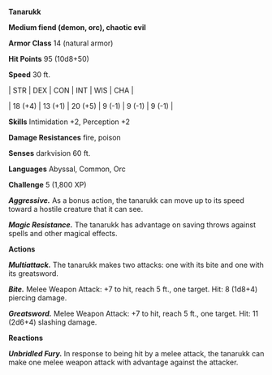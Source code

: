 **Tanarukk**

**Medium fiend (demon, orc), chaotic evil**

**Armor Class** 14 (natural armor)

**Hit Points** 95 (10d8+50)

**Speed** 30 ft.

|   STR   |   DEX   |   CON   |   INT   |   WIS   |   CHA   |
  
| 18 (+4) | 13 (+1) | 20 (+5) | 9 (-1) | 9 (-1) | 9 (-1) |

**Skills** Intimidation +2, Perception +2

**Damage Resistances** fire, poison

**Senses** darkvision 60 ft.

**Languages** Abyssal, Common, Orc

**Challenge** 5 (1,800 XP)

***Aggressive.*** As a bonus action, the tanarukk can move up to its speed toward a hostile creature that it can see.

***Magic Resistance.*** The tanarukk has advantage on saving throws against spells and other magical effects.

**Actions**

***Multiattack.*** The tanarukk makes two attacks: one with its bite and one with its greatsword.

***Bite.*** Melee Weapon Attack: +7 to hit, reach 5 ft., one target. Hit: 8 (1d8+4) piercing damage.

***Greatsword.*** Melee Weapon Attack: +7 to hit, reach 5 ft., one target. Hit: 11 (2d6+4) slashing damage.

**Reactions**

***Unbridled Fury.*** In response to being hit by a melee attack, the tanarukk can make one melee weapon attack with advantage against the attacker.

